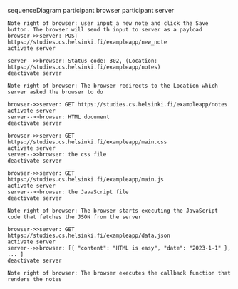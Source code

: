 sequenceDiagram
participant browser
participant server

    Note right of browser: user input a new note and click the Save button. The browser will send th input to server as a payload
    browser->>server: POST https://studies.cs.helsinki.fi/exampleapp/new_note
    activate server

    server-->>browser: Status code: 302, (Location: https://studies.cs.helsinki.fi/exampleapp/notes)
    deactivate server

    Note right of browser: The browser redirects to the Location which server asked the browser to do

    browser->>server: GET https://studies.cs.helsinki.fi/exampleapp/notes
    activate server
    server-->>browser: HTML document
    deactivate server

    browser->>server: GET https://studies.cs.helsinki.fi/exampleapp/main.css
    activate server
    server-->>browser: the css file
    deactivate server

    browser->>server: GET https://studies.cs.helsinki.fi/exampleapp/main.js
    activate server
    server-->>browser: the JavaScript file
    deactivate server

    Note right of browser: The browser starts executing the JavaScript code that fetches the JSON from the server

    browser->>server: GET https://studies.cs.helsinki.fi/exampleapp/data.json
    activate server
    server-->>browser: [{ "content": "HTML is easy", "date": "2023-1-1" }, ... ]
    deactivate server

    Note right of browser: The browser executes the callback function that renders the notes
